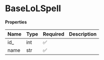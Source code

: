 # BaseLoLSpell

**Properties**

| Name | Type | Required | Description |
| :--- | :--- | :------- | :---------- |
| id\_ | int  | ✅       |             |
| name | str  | ✅       |             |

